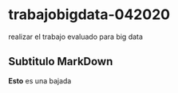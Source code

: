 # trabajobigdata-042020
realizar el trabajo evaluado para big data

## Subtitulo MarkDown
**Esto** es una bajada
